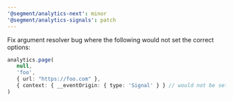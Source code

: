 ```yaml
---
'@segment/analytics-next': minor
'@segment/analytics-signals': patch
---
```


Fix argument resolver bug where the following would not set the correct options:
```ts
analytics.page(
   null, 
   'foo', 
   { url: "https://foo.com" }, 
   { context: { __eventOrigin: { type: 'Signal' } } // would not be set correctly
)
```
